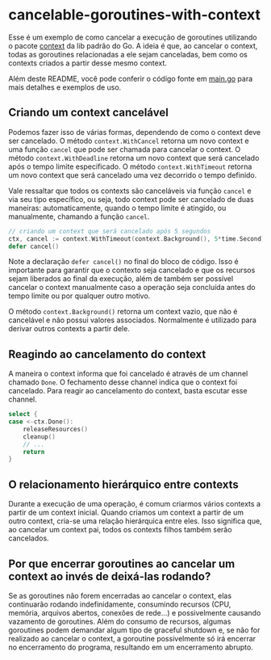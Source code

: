 # cancelable-goroutines-with-context

Esse é um exemplo de como cancelar a execução de goroutines utilizando o pacote [context](https://pkg.go.dev/context) da lib padrão do Go. A ideia é que, ao cancelar o context, todas as goroutines relacionadas a ele sejam canceladas, bem como os contexts criados a partir desse mesmo context.

Além deste README, você pode conferir o código fonte em [main.go](main.go) para mais detalhes e exemplos de uso.

## Criando um context cancelável

Podemos fazer isso de várias formas, dependendo de como o context deve ser cancelado. O método `context.WithCancel` retorna um novo context e uma função `cancel` que pode ser chamada para cancelar o context. O método `context.WithDeadline` retorna um novo context que será cancelado após o tempo limite especificado. O método `context.WithTimeout` retorna um novo context que será cancelado uma vez decorrido o tempo definido.

Vale ressaltar que todos os contexts são canceláveis via função `cancel` e via seu tipo específico, ou seja, todo context pode ser cancelado de duas maneiras: automaticamente, quando o tempo limite é atingido, ou manualmente, chamando a função `cancel`.

```go
// criando um context que será cancelado após 5 segundos
ctx, cancel := context.WithTimeout(context.Background(), 5*time.Second)
defer cancel()
```

Note a declaração `defer cancel()` no final do bloco de código. Isso é importante para garantir que o contexto seja cancelado e que os recursos sejam liberados ao final da execução, além de também ser possível cancelar o context manualmente caso a operação seja concluída antes do tempo limite ou por qualquer outro motivo.

O método `context.Background()` retorna um context vazio, que não é cancelável e não possui valores associados. Normalmente é utilizado para derivar outros contexts a partir dele.

## Reagindo ao cancelamento do context

A maneira o context informa que foi cancelado é através de um channel chamado `Done`. O fechamento desse channel indica que o context foi cancelado. Para reagir ao cancelamento do context, basta escutar esse channel.

```go
select {
case <-ctx.Done():
    releaseResources()
    cleanup()
    // ...
    return
}
```

## O relacionamento hierárquico entre contexts

Durante a execução de uma operação, é comum criarmos vários contexts a partir de um context inicial. Quando criamos um context a partir de um outro context, cria-se uma relação hierárquica entre eles. Isso significa que, ao cancelar um context pai, todos os contexts filhos também serão cancelados.

## Por que encerrar goroutines ao cancelar um context ao invés de deixá-las rodando?

Se as goroutines não forem encerradas ao cancelar o context, elas continuarão rodando indefinidamente, consumindo recursos (CPU, memória, arquivos abertos, conexões de rede...) e possivelmente causando vazamento de goroutines. Além do consumo de recursos, algumas goroutines podem demandar algum tipo de graceful shutdown e, se não for realizado ao cancelar o context, a goroutine possivelmente só irá encerrar no encerramento do programa, resultando em um encerramento abrupto.
